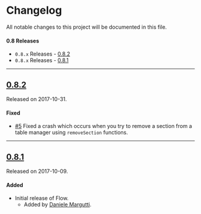 # Changelog

All notable changes to this project will be documented in this file.

#### 0.8 Releases
- `0.8.x` Releases - [0.8.2](#082)
- `0.8.x` Releases - [0.8.1](#081)

---
## [0.8.2](https://github.com/Alamofire/Alamofire/releases/tag/0.8.2)
Released on 2017-10-31.

#### Fixed
- [#5](https://github.com/malcommac/Flow/issues/5) Fixed a crash which occurs when you try to remove a section from a table manager using `removeSection` functions.

---
## [0.8.1](https://github.com/Alamofire/Alamofire/releases/tag/0.8.1)
Released on 2017-10-09.

#### Added
- Initial release of Flow.
  - Added by [Daniele Margutti](https://github.com/malcommac).
